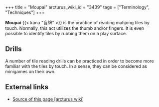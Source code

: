 +++
title = "Moupai"
arcturus_wiki_id = "3439"
tags = ["Terminology", "Techniques"]
+++

**Moupai** {{< kana "盲牌" >}} is the practice of reading mahjong tiles by touch. Normally, this act utilizes the thumb and/or fingers. It is even possible to identify tiles by rubbing them on a play surface.

## Drills

A number of tile reading drills can be practiced in order to become more familiar with the tiles by touch. In a sense, they can be considered as minigames on their own.

## External links
- [Source of this page [arcturus wiki]](http://arcturus.su/wiki/Moupai)